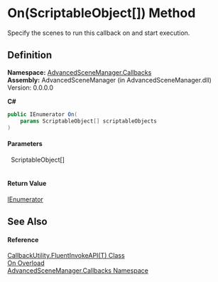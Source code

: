 # On(ScriptableObject[]) Method


Specify the scenes to run this callback on and start execution.



## Definition
**Namespace:** <a href="N_AdvancedSceneManager_Callbacks.md">AdvancedSceneManager.Callbacks</a>  
**Assembly:** AdvancedSceneManager (in AdvancedSceneManager.dll) Version: 0.0.0.0

**C#**
``` C#
public IEnumerator On(
	params ScriptableObject[] scriptableObjects
)
```



#### Parameters
<dl><dt>  ScriptableObject[]</dt><dd> </dd></dl>

#### Return Value
<a href="https://learn.microsoft.com/dotnet/api/system.collections.ienumerator" target="_blank" rel="noopener noreferrer">IEnumerator</a>

## See Also


#### Reference
<a href="T_AdvancedSceneManager_Callbacks_CallbackUtility_FluentInvokeAPI_1.md">CallbackUtility.FluentInvokeAPI(T) Class</a>  
<a href="Overload_AdvancedSceneManager_Callbacks_CallbackUtility_FluentInvokeAPI_1_On.md">On Overload</a>  
<a href="N_AdvancedSceneManager_Callbacks.md">AdvancedSceneManager.Callbacks Namespace</a>  
